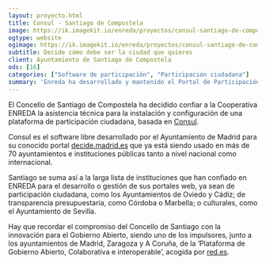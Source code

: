 ```yaml
---
layout: proyecto.html
title: Consul - Santiago de Compostela
image: https://ik.imagekit.io/enreda/proyectos/consul-santiago-de-compostela.png?updatedAt=1700671432553
ogtype: website
ogimage: https://ik.imagekit.io/enreda/proyectos/consul-santiago-de-compostela.png?updatedAt=1700671432553
subtitle: Decide cómo debe ser la ciudad que quieres
client: Ayuntamiento de Santiago de Compostela
ods: [16]
categories: ["Software de participación", "Participación ciudadana"]
summary: 'Enreda ha desarrollado y mantenido el Portal de Participación ciudadana del Ayuntamiento de Santiago de Compostela contando con el software más completo que existe actualmente: Consul. Usado por más de 60 ciudades a nivel mundial y premiado por Naciones Unidas. Este software permite la integración total con los sistemas Web del municipio y está preparado para generar todo tipo de procesos participativos...'
---
```


El Concello de Santiago de Compostela ha decidido confiar a la Cooperativa ENREDA la asistencia técnica para la instalación y configuración de una plataforma de participación ciudadana, basada en [Consul](https://consulproject.org/es/).

Consul es el software libre desarrollado por el Ayuntamiento de Madrid para su conocido portal [decide.madrid.es](https://decide.madrid.es/) que ya está siendo usado en más de 70 ayuntamientos e instituciones públicas tanto a nivel nacional como internacional.

Santiago se suma así a la larga lista de instituciones que han confiado en ENREDA para el desarrollo o gestión de sus portales web, ya sean de participación ciudadana, como los Ayuntamientos de Oviedo y Cádiz; de transparencia presupuestaria, como Córdoba o Marbella; o culturales, como el Ayuntamiento de Sevilla.

Hay que recordar el compromiso del Concello de Santiago con la innovación para el Gobierno Abierto, siendo uno de los impulsores, junto a los ayuntamientos de Madrid, Zaragoza y A Coruña, de la ‘Plataforma de Gobierno Abierto, Colaborativa e interoperable’, acogida por [red.es](https://red.es).
